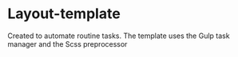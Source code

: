 # Layout-template
Created to automate routine tasks. The template uses the Gulp task manager and the Scss preprocessor

